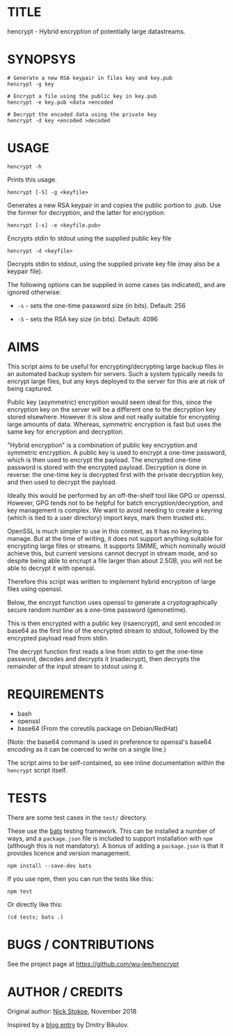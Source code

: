 
# TITLE

hencrypt - Hybrid encryption of potentially large datastreams.


# SYNOPSYS

    # Generate a new RSA keypair in files key and key.pub
    hencrypt -g key
	
	# Encrypt a file using the public key in key.pub
    hencrypt -e key.pub <data >encoded
	
	# Decrypt the encoded data using the private key
    hencrypt -d key <encoded >decoded


# USAGE

    hencrypt -h 

Prints this usage.


    hencrypt [-S] -g <keyfile>

Generates a new RSA keypair in <keyfile> and copies the public portion
to <keyfile>.pub. Use the former for decryption, and the latter for
encryption.


    hencrypt [-s] -e <keyfile.pub>

Encrypts stdin to stdout using the supplied public key file


    hencrypt -d <keyfile>

Decrypts stdin to stdout, using the supplied private key file (may
also be a keypair file).


The following options can be supplied in some cases (as indicated),
and are ignored otherwise:

 - `-s` - sets the one-time password size (in bits).  Default: 256

 - `-S` - sets the RSA key size (in bits).  Default: 4096


# AIMS

This script aims to be useful for encrypting/decrypting large backup
files in an automated backup system for servers. Such a system
typically needs to encrypt large files, but any keys deployed to the
server for this are at risk of being captured.

Public key (asymmetric) encryption would seem ideal for this, since
the encryption key on the server will be a different one to the
decryption key stored elsewhere. However it is slow and not really
suitable for encrypting large amounts of data. Whereas, symmetric
encryption is fast but uses the same key for encryption and
decryption.

"Hybrid encryption" is a combination of public key encryption and
symmetric encryption.  A public key is used to encrypt a one-time
password, which is then used to encrypt the payload. The encrypted
one-time password is stored with the encrypted payload.  Decryption
is done in reverse: the one-time key is decrypted first with the
private decryption key, and then used to decrypt the payload.

Ideally this would be performed by an off-the-shelf tool like GPG or
openssl.  However, GPG tends not to be helpful for batch
encryption/decryption, and key management is complex. We want to
avoid needing to create a keyring (which is tied to a user
directory) import keys, mark them trusted etc.

OpenSSL is much simpler to use in this context, as it has no keyring
to manage. But at the time of writing, it does not support anything
suitable for encrypting large files or streams. It supports SMIME,
which nominally would achieve this, but current versions cannot
decrypt in stream mode, and so despite being able to encrupt a file
larger than about 2.5GB, you will not be able to decrypt it with
openssl.

Therefore this script was written to implement hybrid encryption of
large files using openssl.

Below, the encrypt function uses openssl to generate a
cryptographically secure random number as a one-time password
(genonetime).

This is then encrypted with a public key (rsaencrypt), and sent
encoded in base64 as the first line of the encrypted stream to
stdout, followed by the encrypted payload read from stdin.

The decrypt function first reads a line from stdin to get the
one-time password, decodes and decrypts it (rsadecrypt), then
decrypts the remainder of the input stream to stdout using it.


# REQUIREMENTS

 - bash
 - openssl
 - base64 (From the coreutils package on Debian/RedHat)

(Note: the base64 command is used in preference to openssl's base64
encoding as it can be coerced to write on a single line.)


The script aims to be self-contained, so see inline documentation
within the `hencrypt` script itself.


# TESTS

There are some test cases in the `test/` directory.

These use the [bats][3] testing framework. This can be installed a
number of ways, and a `package.json` file is included to support
installation with `npm` (although this is not mandatory). A bonus of
adding a `package.json` is that it provides licence and version
management.

    npm install --save-dev bats
	
If you use npm, then you can run the tests like this:

    npm test
	
Or directly like this:

    (cd tests; bats .)
	

# BUGS / CONTRIBUTIONS

See the project page at https://github.com/wu-lee/hencrypt


# AUTHOR / CREDITS

Original author: [Nick Stokoe][1], November 2018

Inspired by a [blog entry][2] by Dmitry Bikulov.

[1]: https://github.com/wu-lee
[2]: http://bikulov.org/blog/2013/10/12/hybrid-symmetric-asymmetric-encryption-for-large-files/
[3]: https://github.com/bats-core/bats-core

